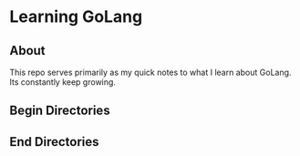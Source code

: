 # Learning GoLang

## About

This repo serves primarily as my quick notes to what I learn about GoLang. Its constantly keep growing.

## Begin Directories
 
## End Directories
